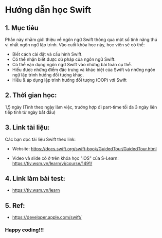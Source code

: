 # Hướng dẫn học Swift

## 1. Mục tiêu
Phần này nhằm giới thiệu về ngôn ngữ Swift thông qua một số tính năng thú vị nhất ngôn ngữ lập trình.
Vào cuối khóa học này, học viên sẽ có thể:
  - Biết cách cài đặt và cấu hình Swift.
  - Có thể nhận biết được cú pháp của ngôn ngữ Swift.
  - Có thể vận dụng ngôn ngữ Swift vào những bài toán cụ thể.
  - Hiểu được những điểm đặc trưng và khác biệt của Swift và những ngôn ngữ lập trình hướng đối tượng khác.
  - Hiểu & áp dụng lập trình hướng đối tượng (OOP) với Swift

## 2. Thời gian học:
1,5 ngày (Tính theo ngày làm việc, trường hợp đi part-time tối đa 3 ngày liên tiếp tính từ ngày bắt đầu)

## 3. Link tài liệu:
Các bạn đọc tài liệu Swift theo link: 

- Website: https://docs.swift.org/swift-book/GuidedTour/GuidedTour.html

- Video và slide có ở trên khóa học "iOS" của S-Learn: 
https://tiv.wsm.vn/learn/vi/course/1491/

## 4. Link làm bài test:
- https://tiv.wsm.vn/learn

## 5. Ref:
- https://developer.apple.com/swift/ 

### Happy coding!!!
